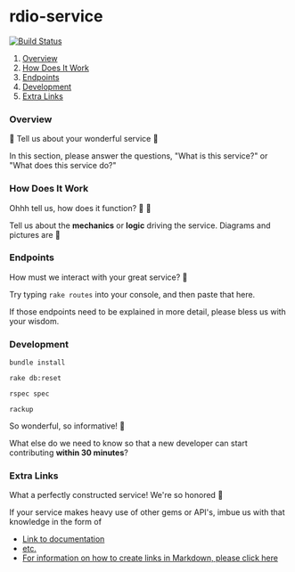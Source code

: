 # rdio-service

[![Build Status](https://travis-ci.org/darbyfrey/rdio-service.svg?branch=master)](https://travis-ci.org/darbyfrey/rdio-service)

1. [Overview](#overview)
2. [How Does It Work](#how-does-it-work)
3. [Endpoints](#endpoints)
4. [Development](#development)
5. [Extra Links](#extra-links)

### Overview

:bow: Tell us about your wonderful service :bow:

In this section, please answer the questions, "What is this service?" or "What does this service do?"

### How Does It Work

Ohhh tell us, how does it function? :bow: :bow:

Tell us about the __mechanics__ or __logic__ driving the service. Diagrams and pictures are :angel:

### Endpoints

How must we interact with your great service? :bow:

Try typing `rake routes` into your console, and then paste that here.

If those endpoints need to be explained in more detail, please bless us with your wisdom.

### Development

```
bundle install

rake db:reset

rspec spec

rackup
```

So wonderful, so informative! :bow:

What else do we need to know so that a new developer can start contributing __within 30 minutes__?

### Extra Links

What a perfectly constructed service! We're so honored :bow:

If your service makes heavy use of other gems or API's, imbue us with that knowledge in the form of

- [Link to documentation]()
- [etc.]()
- [For information on how to create links in Markdown, please click here](https://github.com/adam-p/markdown-here/wiki/Markdown-Cheatsheet#links)
